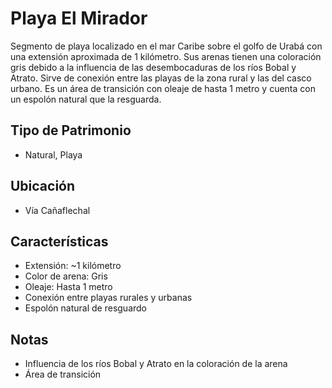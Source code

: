 # Playa El Mirador

Segmento de playa localizado en el mar Caribe sobre el golfo de Urabá con una extensión aproximada de 1 kilómetro. Sus arenas tienen una coloración gris debido a la influencia de las desembocaduras de los ríos Bobal y Atrato. Sirve de conexión entre las playas de la zona rural y las del casco urbano. Es un área de transición con oleaje de hasta 1 metro y cuenta con un espolón natural que la resguarda.

## Tipo de Patrimonio
- Natural, Playa

## Ubicación
- Vía Cañaflechal

## Características
- Extensión: ~1 kilómetro
- Color de arena: Gris
- Oleaje: Hasta 1 metro
- Conexión entre playas rurales y urbanas
- Espolón natural de resguardo

## Notas
- Influencia de los ríos Bobal y Atrato en la coloración de la arena
- Área de transición 